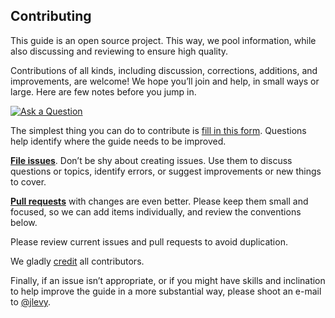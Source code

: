## Contributing

This guide is an open source project. This way, we pool information, while also discussing and reviewing to ensure high quality.

Contributions of all kinds, including discussion, corrections, additions, and improvements, are welcome! We hope you’ll join and help, in small ways or large. Here are few notes before you jump in.

[![Ask a Question](https://img.shields.io/badge/%3f-Ask%20a%20Question-ff69b4.svg)](https://airtable.com/shr2gAfZnmHSVIDMp)

The simplest thing you can do to contribute is [fill in this form](https://airtable.com/shr2gAfZnmHSVIDMp). Questions help identify where the guide needs to be improved.

[**File issues**](https://github.com/open-guides/og-aws/issues). Don’t be shy about creating issues. Use them to discuss questions or topics, identify errors, or suggest improvements or new things to cover.

[**Pull requests**](https://github.com/open-guides/og-aws/pulls) with changes are even better. Please keep them small and focused, so we can add items individually, and review the conventions below.

Please review current issues and pull requests to avoid duplication.

We gladly [credit](/AUTHORS.md) all contributors.

Finally, if an issue isn’t appropriate, or if you might have skills and inclination to help improve the guide in a more substantial way, please shoot an e-mail to [@jlevy](https://github.com/jlevy).
